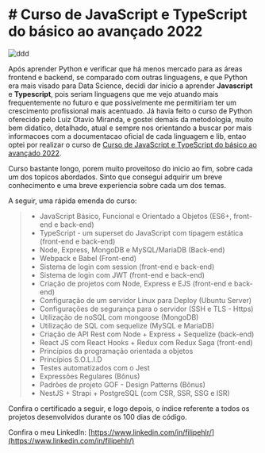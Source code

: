 # # Curso de JavaScript e TypeScript do básico ao avançado 2022

![ddd](https://img-c.udemycdn.com/course/750x422/2575266_c184_4.jpg)


Após aprender Python e verificar que há menos mercado para as áreas frontend e backend, se comparado com outras linguagens, e que Python era mais visado para Data Science, decidi dar inicio a aprender **Javascript** e **Typescript**, pois seriam linguagens que me vejo atuando mais frequentemente no futuro e que possivelmente me permitiriam ter um crescimento profissional mais acentuado.
Já havia feito o curso de Python oferecido pelo Luiz Otavio Miranda, e gostei demais da metodologia, muito bem didatico, detalhado, atual e sempre nos orientando a buscar por mais informacoes com a documentacao oficial de cada linguagem e lib, entao optei por realizar o curso de  [Curso de JavaScript e TypeScript do básico ao avançado 2022](https://www.udemy.com/course/curso-de-javascript-moderno-do-basico-ao-avancado/).

Curso bastante longo, porem muito proveitoso do inicio ao fim, sobre cada um dos topicos abordados. Sinto que consegui adquirir um breve conhecimento e uma breve experiencia sobre cada um dos temas.

A seguir, uma rápida emenda do curso:
> -   JavaScript Básico, Funcional e Orientado a Objetos (ES6+, front-end e back-end)
> -   TypeScript - um superset do JavaScript com tipagem estática (front-end e back-end)
>  -   Node, Express, MongoDB e MySQL/MariaDB (Back-end)
>  -   Webpack e Babel (Front-end)
>  -   Sistema de login com session (front-end e back-end)
>  -   Sistema de login com JWT (front-end e back-end)
>  -   Criação de projetos com Node, Express e EJS (front-end e back-end)
>  -   Configuração de um servidor Linux para Deploy (Ubuntu Server)
>  -   Configurações de segurança para o servidor (SSH e TLS - Https)
>  -   Utilização de noSQL com mongoose (MongoDB)
>  -   Utilização de SQL com sequelize (MySQL e MariaDB)
>  -   Criação de API Rest com Node + Express + Sequelize (back-end)
>  -   React JS com React Hooks + Redux com Redux Saga (front-end)
>  -   Princípios da programação orientada a objetos
>  -   Princípios S.O.L.I.D
>  -   Testes automatizados com o Jest
>  -   Expressões Regulares (Bônus)
>  -   Padrões de projeto GOF - Design Patterns (Bônus)
>  -   NestJS + Strapi + PostgreSQL (com CSR, SSR, SSG e ISR)



Confira o certificado a seguir, e logo depois, o índice referente a todos os projetos desenvolvidos durante os 100 dias de código.

Confira o meu LinkedIn:  [https://www.linkedin.com/in/filipehlr/](https://www.linkedin.com/in/filipehlr/)


